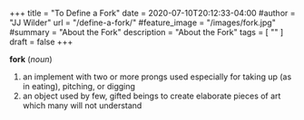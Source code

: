 +++
title = "To Define a Fork"
date = 2020-07-10T20:12:33-04:00
#author = "JJ Wilder"
url = "/define-a-fork/"
#feature_image = "/images/fork.jpg"
#summary = "About the Fork"
description = "About the Fork"
tags = [ "" ]
draft = false
+++

**fork** (*noun*)

1. an implement with two or more prongs used especially for taking up (as in eating), pitching, or digging
2. an object used by few, gifted beings to create elaborate pieces of art which many will not understand